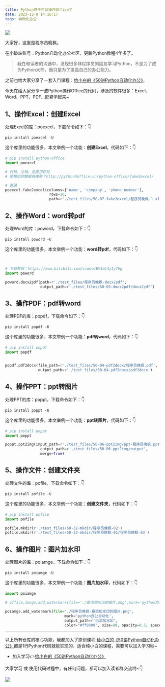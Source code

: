 ```yaml
---
title: Python终于可以操作Office了
date: 2023-12-8 14:16:17
tags: 自动化办公
---
```


![](https://article-1300615378.cos.ap-nanjing.myqcloud.com/python-office/1209-py-office/cover.jpg)

大家好，这里是程序员晚枫。

在小破站账号：Python自动化办公社区，更新Python教程4年多了。

> 我在和读者的沟通中，发现很多非程序员的朋友学习Python，不是为了成为Python大师，而只是为了提高自己的办公能力。

之前也给大家分享了一套入门课程：[给小白的《50讲Python自动化办公》](https://www.python-office.com/course/50-python-office.html)。

今天在给大家分享一波Python操作Office的代码，涉及的软件很多：Excel、Word、PPT、PDF...赶紧学起来~

## 1、操作Excel：创建Excel

处理Excel的库：poexcel，下载命令如下：👇

```shell
pip install poexcel -U
```

这个库里的功能很多，本文举例一个功能：**创建Excel**，代码如下：👇

```python
# pip install python-office
import poexcel

# 代码、文档，见置顶评论
# 能模拟的数据有哪些？http://python4office.cn/python-office/fake2excel/

# 普通
poexcel.fake2excel(columns=['name', 'company', 'phone_number'],
                    rows=10,
                    path=r'./test_files/50-07-fake2excel/程序员晚枫-1.xlsx')
```

## 2、操作Word：word转pdf


处理Word的库：poword，下载命令如下：👇

```shell
pip install poword -U
```

这个库里的功能很多，本文举例一个功能：**word转pdf**，代码如下：👇

```python


# 下载教程：https://www.bilibili.com/video/BV1m14y1y76g
import poword

poword.docx2pdf(path=r'./test_files/程序员晚枫-docx2pdf',
                output_path=r'./test_files/50-05-docx2pdf/docx2pdf')
```

## 3、操作PDF：pdf转word
处理PDF的库：popdf，下载命令如下：👇

```shell
pip install popdf -U
```

这个库里的功能很多，本文举例一个功能：**pdf转word**，代码如下：👇

```python
# pip install popdf
import popdf


popdf.pdf2docx(file_path=r'./test_files/50-04-pdf2docx/程序员晚枫.pdf',
               output_path=r'./test_files/50-04-pdf2docx/pdf2docx')


```

## 4、操作PPT：ppt转图片

处理PPT的库：poppt，下载命令如下：👇

```shell
pip install poppt -U
```

这个库里的功能很多，本文举例一个功能：**ppt转图片**，代码如下：👇

```python
# pip install poppt
import poppt

poppt.ppt2img(input_path=r'./test_files/50-06-ppt2img/ppt-程序员晚枫.pptx',
                output_path=r'./test_files/50-06-ppt2img/output',
                merge=True)


```

## 5、操作文件：创建文件夹

处理文件的库：pofile，下载命令如下：👇

```shell
pip install pofile -U
```

这个库里的功能很多，本文举例一个功能：**创建文件夹**，代码如下：👇

```python
# pip install pofile
import pofile

pofile.mkdir(r'./test_files/50-32-mkdir/程序员晚枫-02')
pofile.mkdir(r'./test_files/50-32-mkdir/程序员晚枫-01/程序员晚枫-03')

```

## 6、操作图片：图片加水印

处理图片的库：poiamge，下载命令如下：👇

```shell
pip install poiamge -U
```

这个库里的功能很多，本文举例一个功能：**图片加水印**，代码如下：👇

```python
import poiamge

# office.image.add_watermark(file='./要添加水印的图片.png',mark='python办公自动化',output_path=r'已添加水印',opacity=0.2)

poiamge.add_watermark(file='./程序员晚枫-要添加水印的图片.png',
                           mark='python办公自动化',
                           output_path=r'已添加水印',
                           color="#ff0000", size=80, opacity=0.5, space=600, angle=30)
```

----

以上所有仓库的核心功能，我都加入了原创课程:[给小白的《50讲Python自动化办公》](https://www.python-office.com/course/50-python-office.html)都是1行Python代码就能实现的，适合纯小白的课程，需要可以加入学习哟~

- 加入学习👉[给小白的《50讲Python自动化办公》](https://www.python-office.com/course/50-python-office.html)

大家学习 或 使用代码过程中，有任何问题，都可以加入读者群交流哟~👇


![](https://python-office-1300615378.cos.ap-chongqing.myqcloud.com/0816.jpg)

